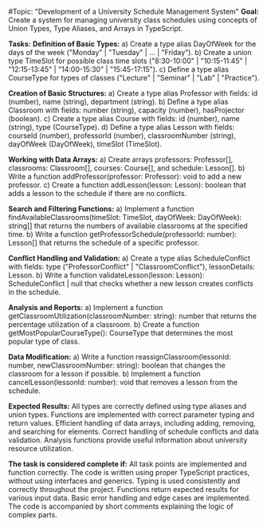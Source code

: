 #Topic: "Development of a University Schedule Management System"
**Goal:**
Create a system for managing university class schedules using concepts of Union Types, Type Aliases, and Arrays in TypeScript.

**Tasks:**
**Definition of Basic Types:**
a) Create a type alias DayOfWeek for the days of the week ("Monday" | "Tuesday" | ... | "Friday").
b) Create a union type TimeSlot for possible class time slots ("8:30-10:00" | "10:15-11:45" | "12:15-13:45" | "14:00-15:30" | "15:45-17:15").
c) Define a type alias CourseType for types of classes ("Lecture" | "Seminar" | "Lab" | "Practice").

**Creation of Basic Structures:**
a) Create a type alias Professor with fields: id (number), name (string), department (string).
b) Define a type alias Classroom with fields: number (string), capacity (number), hasProjector (boolean).
c) Create a type alias Course with fields: id (number), name (string), type (CourseType).
d) Define a type alias Lesson with fields: courseId (number), professorId (number), classroomNumber (string), dayOfWeek (DayOfWeek), timeSlot (TimeSlot).

**Working with Data Arrays:**
a) Create arrays professors: Professor[], classrooms: Classroom[], courses: Course[], and schedule: Lesson[].
b) Write a function addProfessor(professor: Professor): void to add a new professor.
c) Create a function addLesson(lesson: Lesson): boolean that adds a lesson to the schedule if there are no conflicts.

**Search and Filtering Functions:**
a) Implement a function findAvailableClassrooms(timeSlot: TimeSlot, dayOfWeek: DayOfWeek): string[] that returns the numbers of available classrooms at the specified time.
b) Write a function getProfessorSchedule(professorId: number): Lesson[] that returns the schedule of a specific professor.

**Conflict Handling and Validation:**
a) Create a type alias ScheduleConflict with fields: type ("ProfessorConflict" | "ClassroomConflict"), lessonDetails: Lesson.
b) Write a function validateLesson(lesson: Lesson): ScheduleConflict | null that checks whether a new lesson creates conflicts in the schedule.

**Analysis and Reports:**
a) Implement a function getClassroomUtilization(classroomNumber: string): number that returns the percentage utilization of a classroom.
b) Create a function getMostPopularCourseType(): CourseType that determines the most popular type of class.

**Data Modification:**
a) Write a function reassignClassroom(lessonId: number, newClassroomNumber: string): boolean that changes the classroom for a lesson if possible.
b) Implement a function cancelLesson(lessonId: number): void that removes a lesson from the schedule.

**Expected Results:**
All types are correctly defined using type aliases and union types.
Functions are implemented with correct parameter typing and return values.
Efficient handling of data arrays, including adding, removing, and searching for elements.
Correct handling of schedule conflicts and data validation.
Analysis functions provide useful information about university resource utilization.

**The task is considered complete if:**
All task points are implemented and function correctly.
The code is written using proper TypeScript practices, without using interfaces and generics.
Typing is used consistently and correctly throughout the project.
Functions return expected results for various input data.
Basic error handling and edge cases are implemented.
The code is accompanied by short comments explaining the logic of complex parts.
